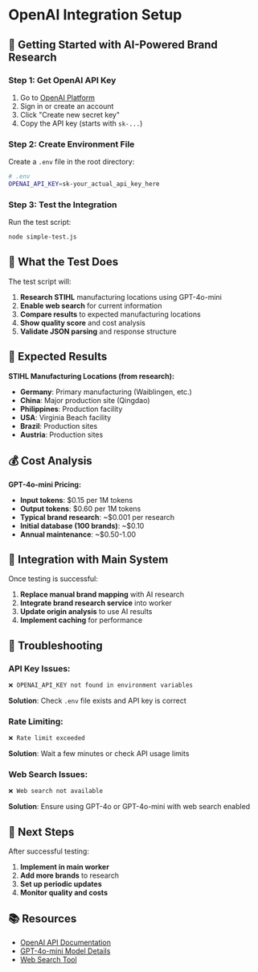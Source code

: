 # OpenAI Integration Setup

## 🚀 **Getting Started with AI-Powered Brand Research**

### **Step 1: Get OpenAI API Key**
1. Go to [OpenAI Platform](https://platform.openai.com/api-keys)
2. Sign in or create an account
3. Click "Create new secret key"
4. Copy the API key (starts with `sk-...`)

### **Step 2: Create Environment File**
Create a `.env` file in the root directory:
```bash
# .env
OPENAI_API_KEY=sk-your_actual_api_key_here
```

### **Step 3: Test the Integration**
Run the test script:
```bash
node simple-test.js
```

## 🧪 **What the Test Does**

The test script will:
1. **Research STIHL** manufacturing locations using GPT-4o-mini
2. **Enable web search** for current information
3. **Compare results** to expected manufacturing locations
4. **Show quality score** and cost analysis
5. **Validate JSON parsing** and response structure

## 🎯 **Expected Results**

**STIHL Manufacturing Locations (from research):**
- **Germany**: Primary manufacturing (Waiblingen, etc.)
- **China**: Major production site (Qingdao)
- **Philippines**: Production facility
- **USA**: Virginia Beach facility
- **Brazil**: Production sites
- **Austria**: Production sites

## 💰 **Cost Analysis**

**GPT-4o-mini Pricing:**
- **Input tokens**: $0.15 per 1M tokens
- **Output tokens**: $0.60 per 1M tokens
- **Typical brand research**: ~$0.001 per research
- **Initial database (100 brands)**: ~$0.10
- **Annual maintenance**: ~$0.50-1.00

## 🔧 **Integration with Main System**

Once testing is successful:
1. **Replace manual brand mapping** with AI research
2. **Integrate brand research service** into worker
3. **Update origin analysis** to use AI results
4. **Implement caching** for performance

## 🚨 **Troubleshooting**

### **API Key Issues:**
```bash
❌ OPENAI_API_KEY not found in environment variables
```
**Solution**: Check `.env` file exists and API key is correct

### **Rate Limiting:**
```bash
❌ Rate limit exceeded
```
**Solution**: Wait a few minutes or check API usage limits

### **Web Search Issues:**
```bash
❌ Web search not available
```
**Solution**: Ensure using GPT-4o or GPT-4o-mini with web search enabled

## 🎉 **Next Steps**

After successful testing:
1. **Implement in main worker**
2. **Add more brands** to research
3. **Set up periodic updates**
4. **Monitor quality and costs**

## 📚 **Resources**

- [OpenAI API Documentation](https://platform.openai.com/docs)
- [GPT-4o-mini Model Details](https://platform.openai.com/docs/models/gpt-4o-mini)
- [Web Search Tool](https://platform.openai.com/docs/assistants/tools/web_search)
